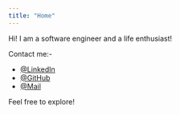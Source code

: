 ```yaml
---
title: "Home"
---
```

   
Hi! I am a software engineer and a life enthusiast!

Contact me:-

- [@LinkedIn](https://www.linkedin.com/in/aman-kumar-sde/)
- [@GitHub](https://github.com/amksde)
- [@Mail](aman.kumar.swe@gmail.com)

Feel free to explore!